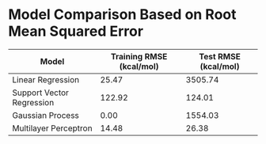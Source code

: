 # Model Comparison Based on Root Mean Squared Error

| Model                    | Training RMSE (kcal/mol) | Test RMSE (kcal/mol) |
|--------------------------|--------------------------|----------------------|
| Linear Regression        | 25.47   | 3505.74   |
| Support Vector Regression        | 122.92   | 124.01   |
| Gaussian Process        | 0.00   | 1554.03   |
| Multilayer Perceptron        | 14.48   | 26.38   |
